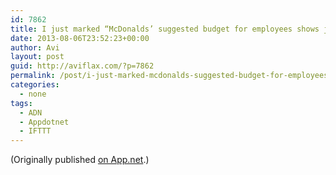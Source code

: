 ```yaml
---
id: 7862
title: I just marked “McDonalds’ suggested budget for employees shows just how impossible it is to get by on minimum wage” as a favorite in Readability. http://www.readability.com/articles/ptanxaqd
date: 2013-08-06T23:52:23+00:00
author: Avi
layout: post
guid: http://aviflax.com/?p=7862
permalink: /post/i-just-marked-mcdonalds-suggested-budget-for-employees-shows-just-how-impossible-it-is-to-get-by-on-minimum-wage-as-a-favorite-in-readability-httpwww-readability-comart/
categories:
  - none
tags:
  - ADN
  - Appdotnet
  - IFTTT
---
```

(Originally published [on App.net](http://alpha.app.net/aviflax/post/8559070).)